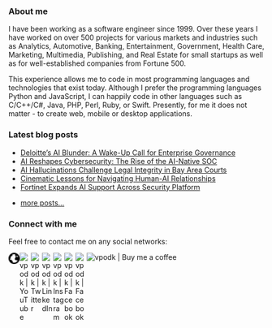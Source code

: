 ### About me

I have been working as a software engineer since 1999. Over these years I have worked on over 500 projects for various markets and industries such as Analytics, Automotive, Banking, Entertainment, Government, Health Care, Marketing, Multimedia, Publishing, and Real Estate for small startups as well as for well-established companies from Fortune 500.

This experience allows me to code in most programming languages and technologies that exist today. Although I prefer the programming languages Python and JavaScript, I can happily code in other languages such as C/C++/C#, Java, PHP, Perl, Ruby, or Swift. Presently, for me it does not matter - to create web, mobile or desktop applications.

### Latest blog posts

<!-- BLOG-POST-LIST:START -->
- [Deloitte’s AI Blunder: A Wake-Up Call for Enterprise Governance](https://medium.com/majordigest/deloittes-ai-blunder-a-wake-up-call-for-enterprise-governance-7254aa9c3b36?source=rss-22947912adc0------2)
- [AI Reshapes Cybersecurity: The Rise of the AI-Native SOC](https://medium.com/majordigest/ai-reshapes-cybersecurity-the-rise-of-the-ai-native-soc-c77c3409da0d?source=rss-22947912adc0------2)
- [AI Hallucinations Challenge Legal Integrity in Bay Area Courts](https://medium.com/majordigest/ai-hallucinations-challenge-legal-integrity-in-bay-area-courts-a350d520e13d?source=rss-22947912adc0------2)
- [Cinematic Lessons for Navigating Human-AI Relationships](https://medium.com/majordigest/cinematic-lessons-for-navigating-human-ai-relationships-8063ee96d874?source=rss-22947912adc0------2)
- [Fortinet Expands AI Support Across Security Platform](https://medium.com/majordigest/fortinet-expands-ai-support-across-security-platform-d295b811c7c0?source=rss-22947912adc0------2)
<!-- BLOG-POST-LIST:END -->
- [more posts...](https://medium.com/@vpodk)

### Connect with me
Feel free to contact me on any social networks:

[<img align="left" alt="vpodk.com" width="22px" src="https://raw.githubusercontent.com/iconic/open-iconic/master/svg/globe.svg" />][website]
[<img align="left" alt="vpodk | YouTube" width="22px" src="https://cdn.jsdelivr.net/npm/simple-icons@v3/icons/youtube.svg" />][youtube]
[<img align="left" alt="vpodk | Twitter" width="22px" src="https://cdn.jsdelivr.net/npm/simple-icons@v3/icons/twitter.svg" />][twitter]
[<img align="left" alt="vpodk | LinkedIn" width="22px" src="https://cdn.jsdelivr.net/npm/simple-icons@v3/icons/linkedin.svg" />][linkedin]
[<img align="left" alt="vpodk | Instagram" width="22px" src="https://cdn.jsdelivr.net/npm/simple-icons@v3/icons/instagram.svg" />][instagram]
[<img align="left" alt="vpodk | Facebook" width="22px" src="https://cdn.jsdelivr.net/npm/simple-icons@v3/icons/facebook.svg" />][facebook]
[<img align="left" alt="vpodk | Facebook" width="22px" src="https://cdn.jsdelivr.net/npm/simple-icons@v3/icons/medium.svg" />][medium]
[<img align="left" alt="vpodk | Buy me a coffee" height="24px" src="https://cdn.buymeacoffee.com/buttons/default-yellow.png" />][buymeacoffee]
<br>

<!-- Meta data -->
[website]: https://vpodk.com
[twitter]: https://twitter.com/vpodk
[youtube]: https://youtube.com/@vpodk
[instagram]: https://instagram.com/vpodk
[linkedin]: https://linkedin.com/in/vpodk
[facebook]: https://facebook.com/vpodk
[medium]: https://medium.com/@vpodk
[buymeacoffee]: https://www.buymeacoffee.com/vpodk
